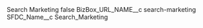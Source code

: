 <?xml version="1.0" encoding="UTF-8"?>
<CustomMetadata xmlns="http://soap.sforce.com/2006/04/metadata" xmlns:xsi="http://www.w3.org/2001/XMLSchema-instance" xmlns:xsd="http://www.w3.org/2001/XMLSchema">
    <label>Search Marketing</label>
    <protected>false</protected>
    <values>
        <field>BizBox_URL_NAME__c</field>
        <value xsi:type="xsd:string">search-marketing</value>
    </values>
    <values>
        <field>SFDC_Name__c</field>
        <value xsi:type="xsd:string">Search_Marketing</value>
    </values>
</CustomMetadata>
